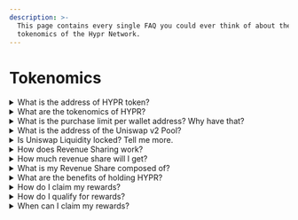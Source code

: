 ```yaml
---
description: >-
  This page contains every single FAQ you could ever think of about the
  tokenomics of the Hypr Network.
---
```


# Tokenomics



<details>

<summary>What is the address of HYPR token?</summary>

[https://etherscan.io/token/0x31adda225642a8f4d7e90d4152be6661ab22a5a2](https://etherscan.io/token/0x31adda225642a8f4d7e90d4152be6661ab22a5a2)

</details>

<details>

<summary>What are the tokenomics of HYPR?</summary>

The HYPR token has a fixed supply of 100,000,000 tokens, allocated in the following ways:

* 70,000,000 (70%) was allocated to the uniswap v2 pool in a fair launch manner, which means that the team had access to buy the tokens at the same time and price as the general public. The team had no information or time advantage.&#x20;
* 30,000,000 (30%) was set aside to be used for retroactive rewards for developers and users and partners that deploy their app on Hypr Network. [0x1a297afb9373355bb9492e469ca0a531fda87364](https://etherscan.io/address/0x1a297afb9373355bb9492e469ca0a531fda87364). The details of the retroactive airdrop is still TBD.

Our goal is to create a network that is owned by its community members, but balanced in a way to also reward developers and users of applications that deploy on Hypr Network.\
\
Our goal is sustainable growth as a network and the 30% in a multisig wallet will allow Hypr to grow responsibly.&#x20;

</details>

<details>

<summary>What is the purchase limit per wallet address? Why have that?</summary>

The purchase amount limit per wallet address is 100,000 $HYPR Tokens. The reason for this limit are as follows:

* As a fair launch project, the initial market capitalization is very low. Putting purchase limits prevents any single actor to acquire a meaningfully large amount of the liquidity pool.&#x20;
* By setting limits, we are purposely putting the community first by creating an environment of healthy buying, selling, trading, swapping, and holding. We want holders of $HYPR to be both small and large and anything in between. At bottom, we want things fair and also broadly inclusive. We want everyone involved and participate in the Hypr Network.&#x20;

</details>

<details>

<summary>What is the address of the Uniswap v2 Pool?</summary>

[https://app.uniswap.org/swap?inputCurrency=ETH\&outputCurrency=0x31adda225642a8f4d7e90d4152be6661ab22a5a2\&chain=mainnet](https://app.uniswap.org/swap?inputCurrency=ETH\&outputCurrency=0x31adda225642a8f4d7e90d4152be6661ab22a5a2\&chain=mainnet)

</details>

<details>

<summary>Is Uniswap Liquidity locked? Tell me more.</summary>

The Hypr team plans on locking the uniswap v2 LP tokens. In terms of timing, we do not have an ETA on that but, rest assured, we plan on locking liquidity within 7 days of creating the uniswap v2 pool.&#x20;

We are working with Floki team, the creator of Flokifi, the well-known and respected locker for liquidity.&#x20;

We will share more information as this becomes more relevant.

</details>

<details>

<summary>How does Revenue Sharing work? </summary>

* User must hold a minimum of 100,000 HYPR tokens.&#x20;
  * Once per week, we will do an unannounced snapshot. At the end of the calendar month, we will take the average of snapshots and the average of all snapshots taken must be at least 100,000 or greater to qualify for the revshare.
* No staking or lockup. Just hold the tokens in a non-custodial wallet (i.e., NOT a centralized exchange (CEX) wallet address like Binance).&#x20;
* Revenue share is distributed in $HYPR by default.
* Claiming rewards requires a minimum of 0.1 ETH accumulated.&#x20;
* Users have 14 days to claim. After the claim period, the rewards will be used to purchase $HYPR tokens in the open market and burned. The team will do its best to remind users to claim and announce publicly during the 14 day claim period.&#x20;

Later, per our product roadmap, we plan on adding a Lock feature where the user is able to lock their HYPR tokens for a boost on their rewards.&#x20;

Claim rewards launching soon.

</details>

<details>

<summary>How much revenue share will I get?</summary>

How much you will get depends on the following:

* How much sell volume there was of the $HYPR token during the calendar month.
* How much $HYPR Tokens you held for the given calendar month.

More specifically,&#x20;

* You will receive a proportional share of rewards based on the number of HYPR tokens held.&#x20;
* For example let’s assume there are 5 users that qualify for revenue sharing in October and the number of HYPR tokens each owns:
  * BAM BAM: 200,000 HYPR Tokens
  * Bart, 500,000 HYPR Tokens
  * Victoria, 400,000 HYPR Tokens
  * Mina, 700,000 HYPR Tokens
  * Augustus, 1,000,000 HYPR Tokens

There are a total of 5 ETH in the rewards wallet, collected from Sell orders of HYPR tokens in the month of October. This means, each qualifying user gets:&#x20;

<img src=".gitbook/assets/Screenshot 2023-11-14 at 11.17.32 PM.png" alt="" data-size="original">

</details>

<details>

<summary>What is my Revenue Share composed of?</summary>

* As of this writing (Oct 30, 2023), revenue share is comprised primarily of tax revenue. This means for every sell of $HYPR tokens, the transaction is taxed 5%, broken out in the following ways:
  * 1% goes back to the Uniswap v2 liquidity pool.
  * 2% goes toward revenue sharing.
  * 2% goes toward operating expenses such as marketing and business development.

</details>

<details>

<summary>What are the benefits of holding HYPR? </summary>

* You can qualify for the monthly revshare.
* Eventually, holding $HYPR Tokens will allow you to participate in governance decisions and vote on proposals. Hypr Network is community-owned, which means you get a voice in which the direction the protocol should go.

</details>

<details>

<summary>How do I claim my rewards? </summary>

Easy. Simply go to claim dashboard (launching soon). Connect your wallet. Hit claim, pay gas, you're done.&#x20;

</details>

<details>

<summary>How do I qualify for rewards?</summary>

We've [answered this question here](tokenomics.md#how-does-revenue-sharing-work).

</details>

<details>

<summary>When can I claim my rewards? </summary>

Snapshots will be taken during the month. If your wallet qualifies and has at least 100,000 $HYPR Tokens and the revshare wallet has sufficient rewards to distribute to holders, then the rewared claim will be available in the first 7 days of the following month.

For example, it is November. During November, snapshots will be taken. At the end of the month, the average of the snapshots for any given wallet will be taken to determine eligibility. If eligible, then claim will be open in the first 7 days of December to claim for the month of November.

</details>
